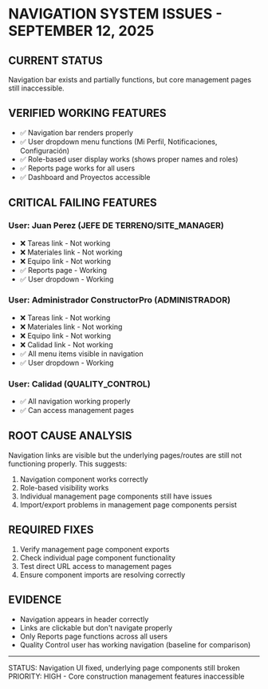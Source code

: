 # NAVIGATION SYSTEM ISSUES - SEPTEMBER 12, 2025

## CURRENT STATUS
Navigation bar exists and partially functions, but core management pages still inaccessible.

## VERIFIED WORKING FEATURES
- ✅ Navigation bar renders properly
- ✅ User dropdown menu functions (Mi Perfil, Notificaciones, Configuración)
- ✅ Role-based user display works (shows proper names and roles)
- ✅ Reports page works for all users
- ✅ Dashboard and Proyectos accessible

## CRITICAL FAILING FEATURES

### User: Juan Perez (JEFE DE TERRENO/SITE_MANAGER)
- ❌ Tareas link - Not working
- ❌ Materiales link - Not working  
- ❌ Equipo link - Not working
- ✅ Reports page - Working
- ✅ User dropdown - Working

### User: Administrador ConstructorPro (ADMINISTRADOR)
- ❌ Tareas link - Not working
- ❌ Materiales link - Not working
- ❌ Equipo link - Not working
- ❌ Calidad link - Not working
- ✅ All menu items visible in navigation
- ✅ User dropdown - Working

### User: Calidad (QUALITY_CONTROL)
- ✅ All navigation working properly
- ✅ Can access management pages

## ROOT CAUSE ANALYSIS
Navigation links are visible but the underlying pages/routes are still not functioning properly. This suggests:
1. Navigation component works correctly
2. Role-based visibility works
3. Individual management page components still have issues
4. Import/export problems in management page components persist

## REQUIRED FIXES
1. Verify management page component exports
2. Check individual page component functionality  
3. Test direct URL access to management pages
4. Ensure component imports are resolving correctly

## EVIDENCE
- Navigation appears in header correctly
- Links are clickable but don't navigate properly
- Only Reports page functions across all users
- Quality Control user has working navigation (baseline for comparison)

---
STATUS: Navigation UI fixed, underlying page components still broken
PRIORITY: HIGH - Core construction management features inaccessible